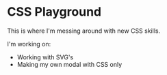 CSS Playground
==================


This is where I'm messing around with new CSS skills.

I'm working on:

  * Working with SVG's
  * Making my own modal with CSS only